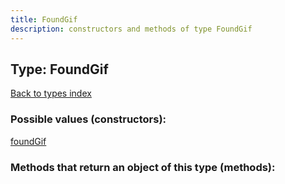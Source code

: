 ```yaml
---
title: FoundGif
description: constructors and methods of type FoundGif
---
```

## Type: FoundGif  
[Back to types index](index.md)



### Possible values (constructors):

[foundGif](../constructors/foundGif.md)  



### Methods that return an object of this type (methods):



